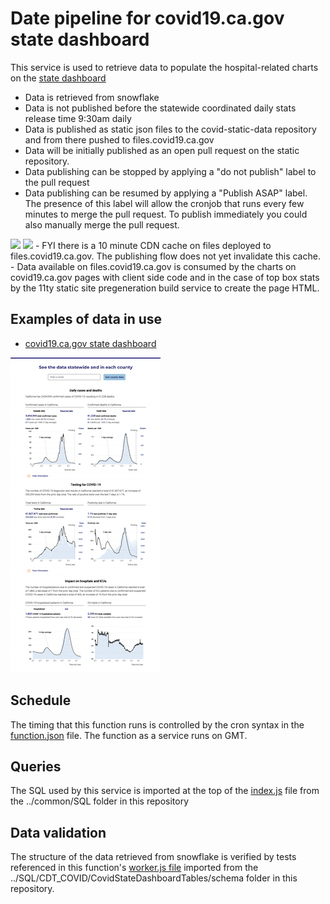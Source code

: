 # Date pipeline for covid19.ca.gov state dashboard

This service is used to retrieve data to populate the hospital-related charts on the <a href="https://covid19.ca.gov/state-dashboard/">state dashboard</a>

- Data is retrieved from snowflake
- Data is not published before the statewide coordinated daily stats release time 9:30am daily
- Data is published as static json files to the covid-static-data repository and from there pushed to files.covid19.ca.gov
- Data will be initially published as an open pull request on the static repository. 
- Data publishing can be stopped by applying a "do not publish" label to the pull request
- Data publishing can be resumed by applying a "Publish ASAP" label. The presence of this label will allow the cronjob that runs every few minutes to merge the pull request. To publish immediately you could also manually merge the pull request.
<img src="img/label-do-not.png">
<img src="img/label-asap.png">
- FYI there is a 10 minute CDN cache on files deployed to files.covid19.ca.gov. The publishing flow does not yet invalidate this cache.
- Data available on files.covid19.ca.gov is consumed by the charts on covid19.ca.gov pages with client side code and in the case of top box stats by the 11ty static site pregeneration build service to create the page HTML.

## Examples of data in use

- <a href="https://covid19.ca.gov/state-dashboard/">covid19.ca.gov state dashboard</a>

<img src="img/state-dash-charts.png">

## Schedule

The timing that this function runs is controlled by the cron syntax in the <a href="function.json">function.json</a> file. The function as a service runs on GMT.

## Queries

The SQL used by this service is imported at the top of the <a href="index.js">index.js</a> file from the ../common/SQL folder in this repository

## Data validation

The structure of the data retrieved from snowflake is verified by tests referenced in this function's <a href="worker.js">worker.js file</a> imported from the ../SQL/CDT_COVID/CovidStateDashboardTables/schema folder in this repository.